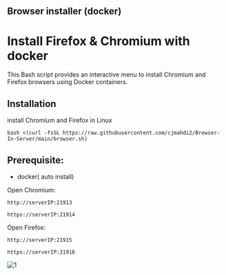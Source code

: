 ## Browser installer (docker)

# Install Firefox & Chromium with docker

This Bash script provides an interactive menu to install Chromium and Firefox browsers using Docker containers.

## Installation

install Chromium and Firefox in Linux

```
bash <(curl -fsSL https://raw.githubusercontent.com/cjmahdi2/Browser-In-Server/main/browser.sh)
```
## Prerequisite: 
- docker( auto install)


Open Chromium:

``
http://serverIP:21913
``

``
https://serverIP:21914
``

Open Firefox:

``
http://serverIP:21915
``

``
https://serverIP:21916
``

![1](https://raw.githubusercontent.com/Ptechgithub/linux/main/media/1.jpg)
